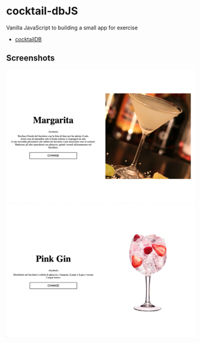 # cocktail-dbJS

Vanilla JavaScript to building a small app for exercise 
 - [cocktailDB](https://www.thecocktaildb.com/)


## Screenshots

![App Screenshot](./assets/app1.png)
![App Screenshot](./assets/app.png)

